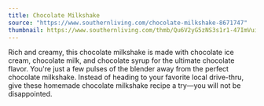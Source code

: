```yaml
---
title: Chocolate Milkshake
source: "https://www.southernliving.com/chocolate-milkshake-8671747"
thumbnail: https://www.southernliving.com/thmb/Qu6V2yG5zNS3s1r1-47ImVuiTA0=/750x0/filters:no_upscale():max_bytes(150000):strip_icc():format(webp)/Chocolate_Milkshake_009-7442cef738c34043a273347ba6c1750c.jpg
---
```


Rich and creamy, this chocolate milkshake is made with chocolate ice cream, chocolate milk, and chocolate syrup for the ultimate chocolate flavor. You're just a few pulses of the blender away from the perfect chocolate milkshake. Instead of heading to your favorite local drive-thru, give these homemade chocolate milkshake recipe a try—you will not be disappointed.
